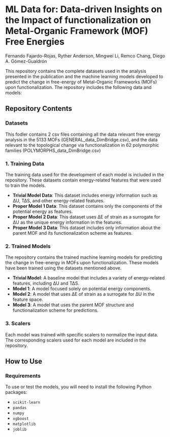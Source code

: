 # ML Data for: Data-driven Insights on the Impact of functionalization on Metal-Organic Framework (MOF) Free Energies
Fernando Fajardo-Rojas, Ryther Anderson, Mingwei Li, Remco Chang, Diego A. Gómez-Gualdrón

This repository contains the complete datasets used in the analysis presented in the publication and the machine learning models developed to predict the change in free-energy of Metal-Organic Frameworks (MOFs) upon functionalization. The repository includes the following data and models:

## Repository Contents

### **Datasets**
This fodler contains 2 csv files containing all the data relevant free energy analysis in the 5133 MOFs (GENERAL_data_DimBridge.csv), and the data relevant to the topological change via functionalization in 62 polymorphic families (POLYMORPHS_data_DimBridge.csv)

### 1. **Training Data**
The training data used for the development of each model is included in the repository. These datasets contain energy-related features that were used to train the models.

- **Trivial Model Data**: This dataset includes energy information such as ∆U, T∆S, and other energy-related features.
- **Proper Model 1 Data**: This dataset contains only the components of the potential energy as features.
- **Proper Model 2 Data**: This dataset uses ∆E of strain as a surrogate for ∆U as the unique energy information in the features.
- **Proper Model 3 Data**: This dataset includes only information about the parent MOF and its functionalization scheme as features.

### 2. **Trained Models**
The repository contains the trained machine learning models for predicting the change in free-energy in MOFs upon functionalization. These models have been trained using the datasets mentioned above.

- **Trivial Model**: A baseline model that includes a variety of energy-related features, including ∆U and T∆S.
- **Model 1**: A model focused solely on potential energy components.
- **Model 2**: A model that uses ∆E of strain as a surrogate for ∆U in the feature space.
- **Model 3**: A model that uses the parent MOF structure and functionalization scheme for predictions.

### 3. **Scalers**
Each model was trained with specific scalers to normalize the input data. The corresponding scalers used for each model are included in the repository.

## How to Use

### Requirements
To use or test the models, you will need to install the following Python packages:
- `scikit-learn`
- `pandas`
- `numpy`
- `xgboost`
- `matplotlib`
- `joblib`
